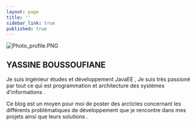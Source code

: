 ```yaml
---
layout: page
title: ''
sidebar_link: true
published: true
---
```


![Photo_profile.PNG]({{site.baseurl}}/Photo_profile.PNG)

## YASSINE BOUSSOUFIANE

<p class="message">
 Je suis ingénieur études et développement JavaEE , Je suis très passioné par tout ce qui est programmation et architecture des systèmes d'informations .
</p>

<p class="message">
Ce blog est un moyen pour moi de poster des arcticles concernant les différents problèmatiques de développement  que je rencontre dans mes projets ainsi que leurs solutions .
 
</p>



